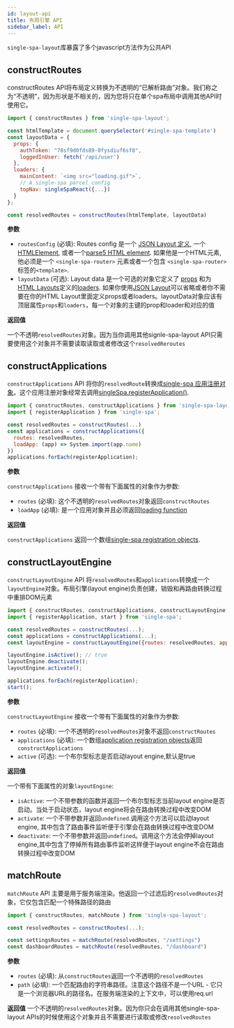 ```yaml
---
id: layout-api
title: 布局引擎 API
sidebar_label: API
---
```


`single-spa-layout`库暴露了多个javascript方法作为公共API

## constructRoutes

constructRoutes API将布局定义转换为不透明的“已解析路由”对象。我们称之为“不透明”，因为形状是不相关的，因为您将只在单个spa布局中调用其他API时使用它。

```js
import { constructRoutes } from 'single-spa-layout';

const htmlTemplate = document.querySelector('#single-spa-template')
const layoutData = {
  props: {
    authToken: "78sf9d0fds89-0fysdiuf6sf8",
    loggedInUser: fetch('/api/user')
  },
  loaders: {
    mainContent: `<img src="loading.gif">`,
    // A single-spa parcel config
    topNav: singleSpaReact({...})
  }
};

const resolvedRoutes = constructRoutes(htmlTemplate, layoutData)
```

**参数**

- `routesConfig` (必填): Routes config 是一个 [JSON Layout 定义](/docs/layout-definition/#json-layouts), 一个 [HTMLElement](https://developer.mozilla.org/en-US/docs/Web/API/HTMLElement), 或者一个[parse5 HTML element](https://github.com/inikulin/parse5). 如果他是一个HTML元素, 他必须是一个 `<single-spa-router>` 元素或者一个包含 `<single-spa-router>`标签的`<template>`.
- `layoutData` (可选): Layout data 是一个可选的对象它定义了 [props](/docs/layout-definition/#props) 和为[HTML Layouts](/docs/layout-definition/#html-layouts)定义的[loaders](/docs/layout-definition/#props). 如果你使用[JSON Layout](/docs/layout-definition/#json-layout)可以省略或者你不需要在你的HTML Layout里面定义props或者loaders。layoutData对象应该有顶层属性`props`和`loaders`，每一个对象的主键的prop和loader和对应的值

**返回值**

一个不透明`resolvedRoutes`对象。因为当你调用其他signle-spa-layout API只需要使用这个对象并不需要读取读取或者修改这个`resolvedReroutes`

## constructApplications

`constructApplications` API 将你的`resolvedRoute`转换成[single-spa 应用注册对象](/docs/configuration#registering-applications)。这个应用注册对象经常去调用[singleSpa.registerApplication()](/docs/api/#registerapplication).
```js
import { constructRoutes, constructApplications } from 'single-spa-layout';
import { registerApplication } from 'single-spa';

const resolvedRoutes = constructRoutes(...)
const applications = constructApplications({
  routes: resolvedRoutes,
  loadApp: (app) => System.import(app.name)
})
applications.forEach(registerApplication);
```

**参数**

`constructApplications` 接收一个带有下面属性的对象作为参数:

- `routes` (必填): 这个不透明的`resolvedRoutes`对象返回`constructRoutes`
- `loadApp` (必填): 是一个应用对象并且必须返回[loading function](/docs/configuration/#loading-function-or-application)

**返回值**

`constructApplications` 返回一个数组[single-spa registration objects](/docs/configuration/#registering-applications).

## constructLayoutEngine

`constructLayoutEngine` API 将`resolvedRoutes`和`applications`转换成一个 `layoutEngine`对象。布局引擎(layout engine)负责创建，销毁和再路由转换过程中重排DOM元素

```js
import { constructRoutes, constructApplications, constructLayoutEngine } from 'single-spa-layout';
import { registerApplication, start } from 'single-spa';

const resolvedRoutes = constructRoutes(...);
const applications = constructApplications(...);
const layoutEngine = constructLayoutEngine({routes: resolvedRoutes, applications: applications});

layoutEngine.isActive(); // true
layoutEngine.deactivate();
layoutEngine.activate();

applications.forEach(registerApplication);
start();
```

**参数**

`constructLayoutEngine` 接收一个带有下面属性的对象作为参数:

- `routes` (必填): 一个不透明的`resolvedRoutes`对象不返回`constructRoutes`
- `applications` (必填): 一个数组[application registration objects](/docs/configuration/#registering-applications)返回`constructApplications`
- `active` (可选): 一个布尔型标志是否启动layout engine,默认是true

**返回值**

一个带有下面属性的对象`layoutEngine`:

- `isActive`: 一个不带参数的函数并返回一个布尔型标志当前layout engine是否启动。当处于启动状态，layout engine将会在路由转换过程中改变DOM
- `activate`:  一个不带参数并返回`undefined`.调用这个方法可以启动layout engine, 其中包含了路由事件监听便于引擎会在路由转换过程中改变DOM
- `deactivate`: 一个不带参数并返回`undefined`。调用这个方法会停掉layout engine,其中包含了停掉所有路由事件监听这样便于layout engine不会在路由转换过程中改变DOM

## matchRoute

`matchRoute` API 主要是用于服务端渲染。他返回一个过滤后的`resolvedRoutes`对象，它仅包含匹配一个特殊路径的路由

```js
import { constructRoutes, matchRoute } from 'single-spa-layout';

const resolvedRoutes = constructRoutes(...);

const settingsRoutes = matchRoute(resolvedRoutes, "/settings")
const dashboardRoutes = matchRoute(resolvedRoutes, "/dashboard")
```

**参数**

- `routes` (必填): 从`constructRoutes`返回一个不透明的`resolvedRoutes`
- `path` (必填): 一个匹配路由的字符串路径。注意这个路径不是一个URL - 它只是一个浏览器URL的路径名。在服务端渲染的上下文中，可以使用req.url

**返回值**
一个不透明的`resolvedRoutes`对象。因为你只会在调用其他single-spa-layout APIs的时候使用这个对象并且不需要进行读取或修改`resolvedRoutes`
